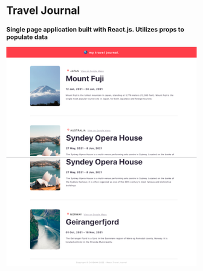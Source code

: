 # Travel Journal

### Single page application built with React.js. Utilizes props to populate data

![Screenshot](src/images/screenshot.png)
![Screenshot](src/images/screenshot2.png)